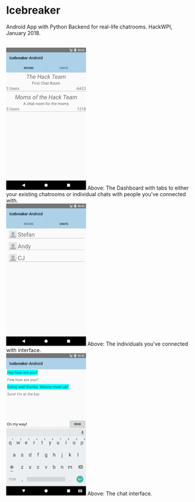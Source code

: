 # Icebreaker
Android App with Python Backend for real-life chatrooms. HackWPI, January 2018. <br /> <br />

<img src="https://github.com/Stefan4472/Icebreaker/blob/master/images/Screenshot_1515901356.png" width="216" height="384" >
Above: The Dashboard with tabs to either your existing chatrooms or individual chats with people you've connected with. <br />

<img src="https://github.com/Stefan4472/Icebreaker/blob/master/images/Screenshot_1515901360.png" width="216" height="384" >
Above: The individuals you've connected with interface. <br />

<img src="https://github.com/Stefan4472/Icebreaker/blob/master/images/Screenshot_1515901375.png" width="216" height="384" >
Above: The chat interface. <br />

